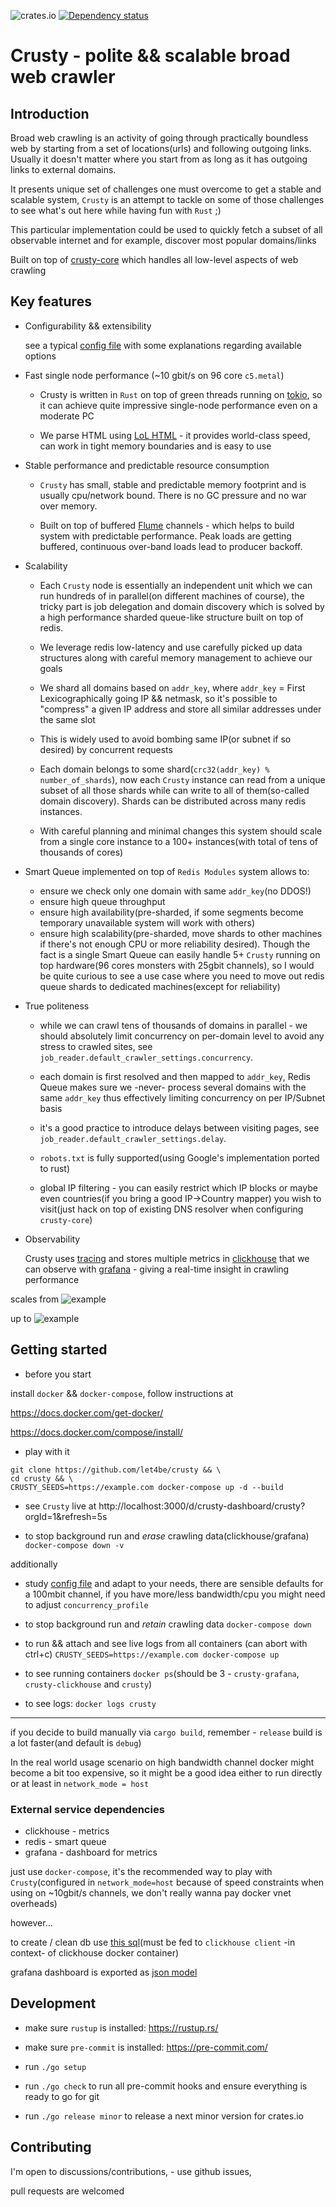 ![crates.io](https://img.shields.io/crates/v/crusty.svg)
[![Dependency status](https://deps.rs/repo/github/let4be/crusty/status.svg)](https://deps.rs/repo/github/let4be/crusty)

# Crusty - polite && scalable broad web crawler

## Introduction
Broad web crawling is an activity of going through practically boundless web by starting from a set of locations(urls) and following outgoing links.
Usually it doesn't matter where you start from as long as it has outgoing links to external domains.

It presents unique set of challenges one must overcome to get a stable and scalable system, `Crusty` is an attempt to tackle on some of those challenges to see what's out here while having fun with `Rust` ;)

This particular implementation could be used to quickly fetch a subset of all observable internet and for example, discover most popular domains/links

Built on top of [crusty-core](https://github.com/let4be/crusty-core) which handles all low-level aspects of web crawling

## Key features
- Configurability && extensibility

  see a typical [config file](./main/config.yaml) with some explanations regarding available options

- Fast single node performance (~10 gbit/s on 96 core `c5.metal`)

  - Crusty is written in `Rust` on top of green threads running on [tokio](https://github.com/tokio-rs/tokio), so it can achieve quite impressive single-node performance even on a moderate PC

  - We parse HTML using [LoL HTML](https://github.com/cloudflare/lol-html) - it provides world-class speed, can work in tight memory boundaries and is easy to use

- Stable performance and predictable resource consumption

  - `Crusty` has small, stable and predictable memory footprint and is usually cpu/network bound. There is no GC pressure and no war over memory.

  - Built on top of buffered [Flume](https://github.com/zesterer/flume) channels - which helps to build system with predictable performance. Peak loads are getting buffered, continuous over-band loads lead to producer backoff.

- Scalability

  - Each `Crusty` node is essentially an independent unit which we can run hundreds of in parallel(on different machines of course),
  the tricky part is job delegation and domain discovery which is solved by a high performance sharded queue-like structure built on top of redis.

  - We leverage redis low-latency and use carefully picked up data structures along with careful memory management to achieve our goals

  - We shard all domains based on `addr_key`, where `addr_key` = First Lexicographically going IP && netmask, so it's possible to "compress" a given IP address and store all similar addresses under the same slot

  - This is widely used to avoid bombing same IP(or subnet if so desired) by concurrent requests

  - Each domain belongs to some shard(`crc32(addr_key) % number_of_shards`), now each `Crusty` instance can read from a unique subset of all those shards while can write to all of them(so-called domain discovery).
  Shards can be distributed across many redis instances.

  - With careful planning and minimal changes this system should scale from a single core instance to a 100+ instances(with total of tens of thousands of cores)

 - Smart Queue implemented on top of `Redis Modules` system allows to:
    - ensure we check only one domain with same `addr_key`(no DDOS!)
    - ensure high queue throughput
    - ensure high availability(pre-sharded, if some segments become temporary unavailable system will work with others)
    - ensure high scalability(pre-sharded, move shards to other machines if there's not enough CPU or more reliability desired).
      Though the fact is a single Smart Queue can easily handle 5+ `Crusty` running on top hardware(96 cores monsters with 25gbit channels), so I would be quite curious to see a use case where you need to move out redis queue shards to dedicated machines(except for reliability)

- True politeness

  - while we can crawl tens of thousands of domains in parallel - we should absolutely limit concurrency on per-domain level
  to avoid any stress to crawled sites, see `job_reader.default_crawler_settings.concurrency`.

  - each domain is first resolved and then mapped to `addr_key`, Redis Queue makes sure we -never- process several domains with the same `addr_key` thus effectively limiting concurrency on per IP/Subnet basis

  - it's a good practice to introduce delays between visiting pages, see `job_reader.default_crawler_settings.delay`.

  - `robots.txt` is fully supported(using Google's implementation ported to rust)

  - global IP filtering - you can easily restrict which IP blocks or maybe even countries(if you bring a good IP->Country mapper) you wish to visit(just hack on top of existing DNS resolver when configuring `crusty-core`)

- Observability

  Crusty uses [tracing](https://github.com/tokio-rs/tracing) and stores multiple metrics in
[clickhouse](https://github.com/ClickHouse/ClickHouse)
that we can observe with [grafana](https://github.com/grafana/grafana) - giving a real-time insight in crawling performance

scales from
![example](./resources/grafana.png "this is a screenshot of an actual broad web crawling run done on i9 10900k and 100mbit fiber optic channel, crusty takes less than 1 core while saturating 100mbit channel")

up to
![example](./resources/grafana-96.png "this is a screenshot of an actual broad web crawling run done on AWS c5.metal / c5.24xlarge and 25gbit fiber optic channel, crusty takes all cores available!")

## Getting started

- before you start

install `docker` && `docker-compose`, follow instructions at

https://docs.docker.com/get-docker/

https://docs.docker.com/compose/install/

- play with it

```
git clone https://github.com/let4be/crusty && \
cd crusty && \
CRUSTY_SEEDS=https://example.com docker-compose up -d --build
```

- see `Crusty` live at http://localhost:3000/d/crusty-dashboard/crusty?orgId=1&refresh=5s

- to stop background run and _erase_ crawling data(clickhouse/grafana)
  `docker-compose down -v`

additionally

- study [config file](./main/config.yaml) and adapt to your needs,
  there are sensible defaults for a 100mbit channel, if you have more/less bandwidth/cpu you might need to adjust `concurrency_profile`

- to stop background run and _retain_ crawling data
`docker-compose down`

- to run && attach and see live logs from all containers (can abort with ctrl+c)
  `CRUSTY_SEEDS=https://example.com docker-compose up`

- to see running containers `docker ps`(should be 3 - `crusty-grafana`, `crusty-clickhouse` and `crusty`)

- to see logs: `docker logs crusty`

---

if you decide to build manually via `cargo build`, remember - `release` build is a lot faster(and default is `debug`)

In the real world usage scenario on high bandwidth channel docker might become a bit too expensive, so it might be a good idea either to run directly or at least in `network_mode = host`

### External service dependencies

- clickhouse - metrics
- redis - smart queue
- grafana - dashboard for metrics

just use `docker-compose`, it's the recommended way to play with `Crusty`(configured in `network_mode=host` because of speed constraints when using on ~10gbit/s channels, we don't really wanna pay docker vnet overheads)

however...

to create / clean db use [this sql](./infra/clickhouse/init.sql)(must be fed to `clickhouse client` -in context- of clickhouse docker container)

grafana dashboard is exported as [json model](./infra/grafana/dashboards/crusty.json)

## Development

- make sure `rustup` is installed: https://rustup.rs/

- make sure `pre-commit` is installed: https://pre-commit.com/

- run `./go setup`

- run `./go check` to run all pre-commit hooks and ensure everything is ready to go for git

- run `./go release minor` to release a next minor version for crates.io

## Contributing

I'm open to discussions/contributions, - use github issues,

pull requests are welcomed
